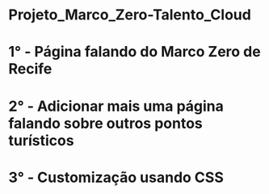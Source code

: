 # Projeto_Marco_Zero-Talento_Cloud

# 1° - Página falando do Marco Zero de Recife
# 2° - Adicionar mais uma página falando sobre outros pontos turísticos
# 3° - Customização usando CSS